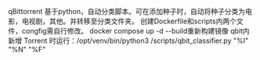 qBittorrent 基于python，自动分类脚本。可在添加种子时，自动将种子分类为电影，电视剧，其他。并转移至分类文件夹。
创建Dockerfile和scripts内两个文件，congfig需自行修改。
docker compose up -d --build重新构建镜像
qbit内新增 Torrent 时运行：/opt/venv/bin/python3 /scripts/qbit_classifier.py "%I" "%N" "%F"
